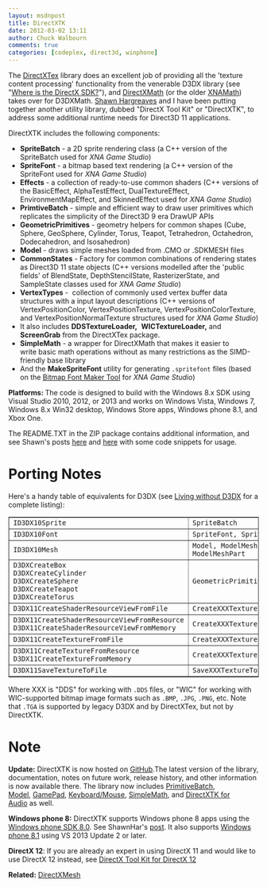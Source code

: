 ```yaml
---
layout: msdnpost
title: DirectXTK
date: 2012-03-02 13:11
author: Chuck Walbourn
comments: true
categories: [codeplex, direct3d, winphone]
---
```

The <a href="https://walbourn.github.io/directxtex/">DirectXTex</a> library does an excellent job of providing all the 'texture content processing' functionality from the venerable D3DX library (see "<a href="https://walbourn.github.io/where-is-the-directx-sdk/">Where is the DirectX SDK?</a>"), and <a href="https://walbourn.github.io/introducing-directxmath/">DirectXMath</a> (or the older <a href="https://walbourn.github.io/xna-math-version-2-04/">XNAMath</a>) takes over for D3DXMath. <a href="https://www.shawnhargreaves.com/">Shawn Hargreaves</a> and I have been putting together another utility library, dubbed "DirectX Tool Kit" or "DirectXTK", to address some additional runtime needs for Direct3D 11 applications.
<!--more-->

DirectXTK includes the following components:

<ul>
 	<li><strong>SpriteBatch</strong> - a 2D sprite rendering class (a C++ version of the SpriteBatch used for <em>XNA Game Studio</em>)</li>
 	<li><strong>SpriteFont</strong> - a bitmap based text rendering (a C++ version of the SpriteFont used for <em>XNA Game Studio</em>)</li>
 	<li><strong>Effects</strong> - a collection of ready-to-use common shaders (C++ versions of the BasicEffect, AlphaTestEffect, DualTextureEffect, EnvironmentMapEffect, and SkinnedEffect used for <em>XNA Game Studio</em>)</li>
 	<li><strong>PrimtiveBatch</strong> - simple and efficient way to draw user primitives which replicates the simplicity of the Direct3D 9 era DrawUP APIs</li>
 	<li><strong>GeometricPrimitives</strong> - geometry helpers for common shapes (Cube, Sphere, GeoSphere, Cylinder, Torus, Teapot, Tetrahedron, Octahedron, Dodecahedron, and Isosahedron)</li>
 	<li><strong>Model</strong> - draws simple meshes loaded from .CMO or .SDKMESH files</li>
 	<li><strong>CommonStates</strong> - Factory for common combinations of rendering states as Direct3D 11 state objects (C++ versions modelled after the 'public fields' of BlendState, DepthStencilState, RasterizerState, and SampleState classes used for <em>XNA Game Studio</em>)</li>
 	<li><strong>VertexTypes</strong> -  collection of commonly used vertex buffer data structures with a input layout descriptions (C++ versions of VertexPositionColor, VertexPositionTexture, VertexPositionColorTexture, and VertexPositionNormalTexture structures used for <em>XNA Game Studio</em>)</li>
 	<li>It also includes <strong>DDSTextureLoader,</strong>  <strong>WICTextureLoader,</strong> and <strong>ScreenGrab</strong> from the DirectXTex package.</li>
 	<li><strong>SimpleMath</strong> - a wrapper for DirectXMath that makes it easier to write basic math operations without as many restrictions as the SIMD-friendly base library</li>
 	<li>And the <strong>MakeSpriteFont</strong> utility for generating <code>.spritefont</code> files (based on the <a href="https://github.com/SimonDarksideJ/XNAGameStudio/wiki/Bitmap-Font-Maker">Bitmap Font Maker Tool</a> for <em>XNA Game Studio</em>)</li>
</ul>

<strong>Platforms: </strong>The code is designed to build with the Windows 8.x SDK using Visual Studio 2010, 2012, or 2013 and works on Windows Vista, Windows 7, Windows 8.x Win32 desktop, Windows Store apps, Windows phone 8.1, and Xbox One.

The README.TXT in the ZIP package contains additional information, and see Shawn's posts <a href="http://www.shawnhargreaves.com/blog/spritebatch-and-basiceffect-for-c-direct3d-11.html">here</a> and <a href="http://www.shawnhargreaves.com/blog/directxtk-now-includes-spritefont.html">here</a> with some code snippets for usage.

<h1>Porting Notes</h1>

Here's a handy table of equivalents for D3DX (see <a href="https://walbourn.github.io/living-without-d3dx/">Living without D3DX</a> for a complete listing):

<table border="1">
<tbody>
<tr>
<td><code>ID3DX10Sprite</code></td>
<td><code>SpriteBatch</code></td>
</tr>
<tr>
<td><code>ID3DX10Font</code></td>
<td><code>SpriteFont, SpriteBatch</code></td>
</tr>
<tr>
<td><code>ID3DX10Mesh</code></td>
<td><code>Model, ModelMesh, ModelMeshPart</code></td>
</tr>
<tr>
<td><code>D3DXCreateBox
D3DXCreateCylinder
D3DXCreateSphere
D3DXCreateTeapot
D3DXCreateTorus</code></td>
<td><code>GeometricPrimitive</code></td>
</tr>
<tr>
<td><code>D3DX11CreateShaderResourceViewFromFile</code></td>
<td><code>CreateXXXTextureFromFile</code></td>
</tr>
<tr>
<td><code>D3DX11CreateShaderResourceViewFromResource
D3DX11CreateShaderResourceViewFromMemory</code></td>
<td><code>CreateXXXTextureFromMemory</code></td>
</tr>
<tr>
<td><code>D3DX11CreateTextureFromFile</code></td>
<td><code>CreateXXXTextureFromFile</code></td>
</tr>
<tr>
<td><code>D3DX11CreateTextureFromResource
D3DX11CreateTextureFromMemory </code></td>
<td><code>CreateXXXTextureFromMemory</code></td>
</tr>
<tr>
<td><code>D3DX11SaveTextureToFile</code></td>
<td><code>SaveXXXTextureToFile</code></td>
</tr>
</tbody>
</table>

Where XXX is "DDS" for working with ``.DDS`` files, or "WIC" for working with WIC-supported bitmap image formats such as ``.BMP``, ``.JPG``, ``.PNG``, etc. Note that ``.TGA`` is supported by legacy D3DX and by DirectXTex, but not by DirectXTK.

<h1>Note</h1>

<strong>Update:</strong> DirectXTK is now hosted on <a href="https://github.com/Microsoft/DirectXTK">GitHub</a>.The latest version of the library, documentation, notes on future work, release history, and other information is now available there. The library now includes <a href="http://www.shawnhargreaves.com/blog/directxtk-primitivebatch-helper-makes-it-easy-to-draw-user-primitives-with-d3d11.html">PrimitiveBatch</a>, <a href="http://www.shawnhargreaves.com/blog/directxtk-now-supports-loading-and-drawing-3d-models.html">Model</a>, <a href="https://walbourn.github.io/directx-tool-kit-now-with-gamepads/">GamePad</a>, <a href="https://walbourn.github.io/directx-tool-kit-keyboard-and-mouse-support/">Keyboard/Mouse</a>, <a href="http://www.shawnhargreaves.com/blog/simplemath-a-simplified-wrapper-for-directxmath.html">SimpleMath</a>, and <a href="https://walbourn.github.io/directx-tool-kit-for-audio/">DirectXTK for Audio</a> as well.

<strong>Windows phone 8:</strong> DirectXTK supports Windows phone 8 apps using the <a href="http://go.microsoft.com/fwlink/?LinkID=261873">Windows phone SDK 8.0</a>. See ShawnHar's <a href="http://www.shawnhargreaves.com/blog/directx-tool-kit-now-supports-windows-phone-8.html">post</a>. It also supports <a href="http://www.shawnhargreaves.com/blog/windows-phone-8-1.html">Windows phone 8.1</a> using VS 2013 Update 2 or later.

<strong>DirectX 12</strong>: If you are already an expert in using DirectX 11 and would like to use DirectX 12 instead, see <a href="https://walbourn.github.io/directx-tool-kit-for-directx-12/">DirectX Tool Kit for DirectX 12</a>

<strong>Related:</strong> <a href="https://walbourn.github.io/directxmesh/">DirectXMesh</a>
